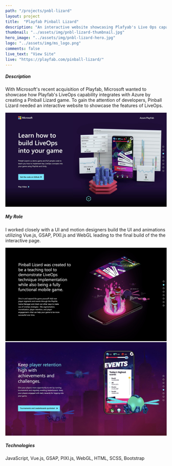 ```yaml
---
path: "/projects/pnbl-lizard"
layout: project
title:  "Playfab Pinball Lizard"
description: "An interactive website showcasing Plafyab's Live Ops capabilities on Microsoft Azure"
thumbnail: "../assets/img/pnbl-lizard-thumbnail.jpg"
hero_image: "../assets/img/pnbl-lizard-hero.jpg"
logo: "../assets/img/ms_logo.png"
comments: false
live_text: "View Site"
live: "https://playfab.com/pinball-lizard/"
---
```


##### Description
With Microsoft's recent acquisition of Playfab, Microsoft wanted to showcase how Playfab's LiveOps capability integrates with Azure by creating a Pinball Lizard game. To gain the attention of developers, Pinball Lizard needed an interactive website to showcase the features of LiveOps.

![Playfab Pinball Lizard Website](../assets/img/pnbl-lizard-1.jpg "Playfab Pinball Lizard Website")

##### My Role
I worked closely with a UI and motion designers build the UI and animations utilizing Vue.js, GSAP, PIXI.js and WebGL leading to the final build of the the interactive page.

![Playfab Pinball Lizard Website](../assets/img/pnbl-lizard-2.jpg "Playfab Pinball Lizard Website")
![Playfab Pinball Lizard Website](../assets/img/pnbl-lizard-3.jpg "Playfab Pinball Lizard Website")

##### Technologies
JavaScript, Vue.js, GSAP, PIXI.js, WebGL, HTML, SCSS, Bootstrap